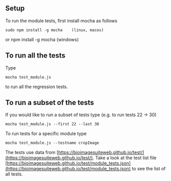 ## Setup

To run the module tests, first install mocha as follows

    sudo npm install -g mocha    (linux, macos)

or
    npm install -g mocha (windows)


## To run all the tests

Type

    mocha test_module.js

to run all the regression tests.

## To run a subset of the tests

If you would like to run a subset of tests type (e.g. to run tests 22 -> 30)

    mocha test_module.js --first 22 --last 30
    
To run tests for a specific module type

    mocha test_module.js --testname cropImage
    

The tests use data from [https://bioimagesuiteweb.github.io/test/](https://bioimagesuiteweb.github.io/test/). Take a look
at the test list file
[https://bioimagesuiteweb.github.io/test/module_tests.json](https://bioimagesuiteweb.github.io/test/module_tests.json)
to see the list of all tests.



